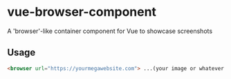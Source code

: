 # vue-browser-component
A 'browser'-like container component for Vue to showcase screenshots

## Usage
```html
<browser url="https://yourmegawebsite.com"> ...(your image or whatever here)... </browser>
```

